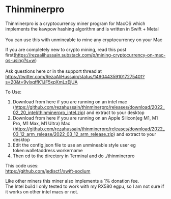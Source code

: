 # Thinminerpro
Thinminerpro is a cryptocurrency miner program for MacOS which implements the kawpow hashing algorithm and is written in Swift + Metal<br>
<br>
You can use this with unmineable to mine any cryptocurrency on your Mac<br>

If you are completely new to crypto mining, read this post first(https://rezaalihussain.substack.com/p/mining-cryptocurrency-on-mac-os-using?s=w)
<br>
<br>
Ask questions here or in the support thread at https://twitter.com/RezaAliHussain/status/1490443591017275401?s=20&t=9ylxqffK1JF5xpXmLzEjUA

To Use:<br>
1. Download from here if you are running on an intel mac (https://github.com/rezahussain/thinminerpro/releases/download/2022_02_20_intel/thinminerpro_intel.zip) and extract to your desktop<br>
2. Download from here if you are running on an Apple Silicon(eg M1, M1 Pro, M1 Max, M1 Ultra) Mac (https://github.com/rezahussain/thinminerpro/releases/download/2022_03_12_arm_release/2022_03_12_arm_release.zip) and extract to your desktop<br>
3. Edit the config.json file to use an unmineable style user eg token:walletaddress.workername<br>
4. Then cd to the directory in Terminal and do ./thinminerpro<br>

This code uses:<br>
https://github.com/jedisct1/swift-sodium<br>

Like other miners this miner also implements a 1% donation fee.<br>
The Intel build I only tested to work with my RX580 egpu, so I am not sure if it works on other intel macs or not.
